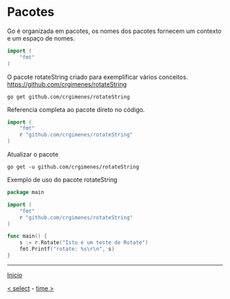 # Pacotes

Go é organizada em pacotes, os nomes dos pacotes fornecem um contexto e um espaço de nomes.

```go
import (
	"fmt"
)
```

O pacote rotateString criado para exemplificar vários conceitos.
https://github.com/crgimenes/rotateString


```
go get github.com/crgimenes/rotateString
```

Referencia completa ao pacote direto no código.

```go
import (
	"fmt"
	r "github.com/crgimenes/rotateString"
)
```


Atualizar o pacote

```
go get -u github.com/crgimenes/rotateString
```

Exemplo de uso do pacote rotateString

```go
package main

import (
	"fmt"
	r "github.com/crgimenes/rotateString"
)

func main() {
	s := r.Rotate("Isto é um teste de Rotate")
	fmt.Printf("rotate: %s\r\n", s)
}
```



---
[Inicio](README.md)

[< select](select.md) - [time >](time.md)
